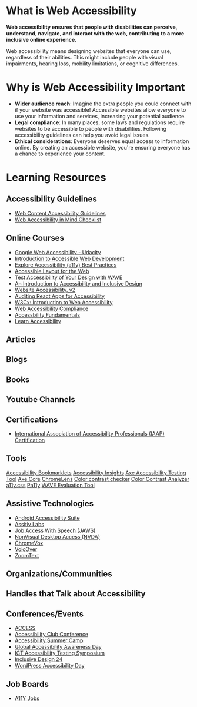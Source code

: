 # What is Web Accessibility
**Web accessibility ensures that people with disabilities can perceive, understand, navigate, and interact with the web, contributing to a more inclusive online experience.**

Web accessibility means designing websites that everyone can use, regardless of their abilities. This might include people with visual impairments, hearing loss, mobility limitations, or cognitive differences.

# Why is Web Accessibility Important

- **Wider audience reach**: Imagine the extra people you could connect with if your website was accessible! Accessible websites allow everyone to use your information and services, increasing your potential audience.
- **Legal compliance**: In many places, some laws and regulations require websites to be accessible to people with disabilities. Following accessibility guidelines can help you avoid legal issues.
- **Ethical considerations**: Everyone deserves equal access to information online. By creating an accessible website, you're ensuring everyone has a chance to experience your content.

# Learning Resources

## Accessibility Guidelines
- [Web Content Accessibility Guidelines](https://www.w3.org/WAI/standards-guidelines/wcag/)
- [Web Accessibility in Mind Checklist](https://webaim.org/standards/wcag/checklist)
  
## Online Courses
- [Google Web Accessibility - Udacity](https://www.udacity.com/course/web-accessibility--ud891)
- [Introduction to Accessible Web Development](https://www.coursera.org/projects/introduction-to-accessible-web-development)
- [Explore Accessibility (a11y) Best Practices](https://www.linkedin.com/learning/paths/explore-accessibility-a11y-best-practices?u=125113850)
- [Accessible Layout for the Web](https://www.linkedin.com/learning/accessible-layout-for-the-web/creating-accessible-web-layout-for-a-diverse-audience?u=125113850)
- [Test Accessibility of Your Design with WAVE](https://www.coursera.org/projects/test-accessibility-design-wave)
- [An Introduction to Accessibility and Inclusive Design](https://www.coursera.org/learn/accessibility)
- [Website Accessibility, v2](https://frontendmasters.com/courses/accessibility-v2/)
- [Auditing React Apps for Accessibility](https://egghead.io/courses/auditing-react-apps-for-accessibility-08733265)
- [W3Cx: Introduction to Web Accessibility](https://www.edx.org/learn/web-accessibility/the-world-wide-web-consortium-w3c-introduction-to-web-accessibility)
- [Web Accessibility Compliance](https://teamtreehouse.com/library/web-accessibility-compliance)
- [Accessbility Fundamentals](https://learn.microsoft.com/en-us/training/paths/accessibility-fundamental/)
- [Learn Accessibility](https://web.dev/learn/accessibility/)

## Articles


## Blogs

## Books

## Youtube Channels

## Certifications
- [International Association of Accessibility Professionals (IAAP) Certification](https://www.accessibilityassociation.org/s/certification)

## Tools
[Accessibility Bookmarklets](https://accessibility-bookmarklets.org/)
[Accessibility Insights](https://accessibilityinsights.io/)
[Axe Accessibility Testing Tool](https://deque.com/axe/)
[Axe Core](https://github.com/dequelabs/axe-core)
[ChromeLens](https://chromewebstore.google.com/detail/chromelens/idikgljglpfilbhaboonnpnnincjhjkd?hl=en)
[Color contrast checker](https://webaim.org/resources/contrastchecker/)
[Color Contrast Analyzer](https://dequeuniversity.com/color-contrast)
[a11y.css](https://chromewebstore.google.com/detail/a11ycss/iolfinldndiiobhednboghogkiopppid?hl=ca)
[Pa11y](https://pa11y.org/)
[WAVE Evaluation Tool](https://wave.webaim.org/)

## Assistive Technologies
- [Android Accessibility Suite](https://play.google.com/store/apps/details?id=com.google.android.marvin.talkback)
- [Assitiv Labs](https://assistivlabs.com/)
- [Job Access With Speech (JAWS)](https://www.freedomscientific.com/Products/software/JAWS/)
- [NonVisual Desktop Access (NVDA)](https://www.nvaccess.org/)
- [ChromeVox](https://support.google.com/chromebook/answer/7031755?hl=en)
- [VoicOver](https://www.apple.com/accessibility/vision/)
- [ZoomText](https://www.freedomscientific.com/products/software/zoomtext/)

## Organizations/Communities

## Handles that Talk about Accessibility 

## Conferences/Events
- [ACCESS](https://www.3playmedia.com/company/access-by-3play/)
- [Accessibility Club Conference](https://accessibility.club/)
- [Accessibility Summer Camp](https://www.accessibilityict.org/)
- [Global Accessibility Awareness Day](https://accessibility.day/)
- [ICT Accessibility Testing Symposium](https://www.ictaccessibilitytesting.org/)
- [Inclusive Design 24](https://inclusivedesign24.org/2024/)
- [WordPress Accessibility Day](https://wpaccessibility.day/)

## Job Boards
- [A11Y Jobs](https://www.a11yjobs.com/)
